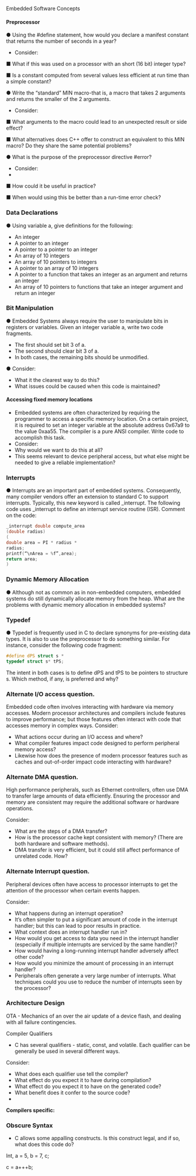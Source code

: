 Embedded Software Concepts
#### Preprocessor
  ●   Using the #define statement, how would you declare a manifest constant that returns
the number of seconds in a year?
- Consider:
  
■ What if this was used on a processor with an short (16 bit) integer type?

■ Is a constant computed from several values less efficient at run time
than a simple constant?

  ● Write the “standard” MIN macro-that is, a macro that takes 2 arguments and returns
the smaller of the 2 arguments.
- Consider:
  
■ What arguments to the macro could lead to an unexpected result or side
effect?

■ What alternatives does C++ offer to construct an equivalent to this MIN
macro? Do they share the same potential problems?

● What is the purpose of the preprocessor directive #error?

-  Consider:
-  
■ How could it be useful in practice?

■ When would using this be better than a run-time error check?

### Data Declarations

● Using variable a, give definitions for the following:

- An integer
- A pointer to an integer
- A pointer to a pointer to an integer
- An array of 10 integers
- An array of 10 pointers to integers
- A pointer to an array of 10 integers
- A pointer to a function that takes an integer as an argument and returns an
integer
- An array of 10 pointers to functions that take an integer argument and return an
integer

### Bit Manipulation
● Embedded Systems always require the user to manipulate bits in registers or
variables. Given an integer variable a, write two code fragments.

- The first should set bit 3 of a.
- The second should clear bit 3 of a.
- In both cases, the remaining bits should be unmodified.

● Consider:
- What it the clearest way to do this?
- What issues could be caused when this code is maintained?

#### Accessing fixed memory locations
- Embedded systems are often characterized by requiring the programmer to access a
specific memory location. On a certain project, it is required to set an integer variable
at the absolute address 0x67a9 to the value 0xaa55. The compiler is a pure ANSI
compiler. Write code to accomplish this task.
- Consider:
- Why would we want to do this at all?
- This seems relevant to device peripheral access, but what else might be
needed to give a reliable implementation?

### Interrupts
● Interrupts are an important part of embedded systems. Consequently, many compiler
vendors offer an extension to standard C to support interrupts. Typically, this new
keyword is called _interrupt. The following code uses _interrupt to define an interrupt
service routine (ISR). Comment on the code:
```c++
_interrupt double compute_area
(double radius)
(
double area = PI * radius *
radius;
printf(“\nArea = %f”,area);
return area;
)
```

### Dynamic Memory Allocation
● Although not as common as in non-embedded computers, embedded systems do still
dynamically allocate memory from the heap. What are the problems with dynamic
memory allocation in embedded systems?

### Typedef
● Typedef is frequently used in C to declare synonyms for pre-existing data types. It is
also to use the preprocessor to do something similar. For instance, consider the
following code fragment:
```c++
#define dPS struct s *
typedef struct s* tPS;

```
The intent in both cases is to define dPS and tPS to be pointers to structure s. Which
method, if any, is preferred and why?

### Alternate I/O access question.
Embedded code often involves interacting with hardware via memory accesses. Modern
processor architectures and compilers include features to improve performance; but those
features often interact with code that accesses memory in complex ways.
Consider:
- What actions occur during an I/O access and where?
- What compiler features impact code designed to perform peripheral memory access?
- Likewise how does the presence of modern processor features such as caches and
out-of-order impact code interacting with hardware?

### Alternate DMA question.
High performance peripherals, such as Ethernet controllers, often use DMA to transfer large
amounts of data efficiently. Ensuring the processor and memory are consistent may require
the additional software or hardware operations.

Consider:
- What are the steps of a DMA transfer?
- How is the processor cache kept consistent with memory? (There are both hardware
and software methods).
- DMA transfer is very efficient, but it could still affect performance of unrelated code.
How?

### Alternate Interrupt question.
Peripheral devices often have access to processor interrupts to get the attention of the
processor when certain events happen.

Consider:
- What happens during an interrupt operation?
- It’s often simpler to put a significant amount of code in the interrupt handler; but this
can lead to poor results in practice.
- What context does an interrupt handler run in?
- How would you get access to data you need in the interrupt handler (especially
if multiple interrupts are serviced by the same handler)?
- How would having a long-running interrupt handler adversely affect other code?
- How would you minimize the amount of processing in an interrupt handler?
- Peripherals often generate a very large number of interrupts. What techniques
could you use to reduce the number of interrupts seen by the processor?

### Architecture Design
OTA - Mechanics of an over the air update of a device flash, and dealing with all failure
contingencies.

Compiler Qualifiers
- C has several qualifiers - static, const, and volatile. Each qualifier can be generally be
used in several different ways.

 Consider:
- What does each qualifier use tell the compiler?
- What effect do you expect it to have during compilation?
- What effect do you expect it to have on the generated code?
- What benefit does it confer to the source code?
- 
**Compilers specific:**
  
### Obscure Syntax
- C allows some appalling constructs. Is this construct legal, and if so, what does
this code do?

Int, a = 5, b = 7, c;

c = a+++b;
